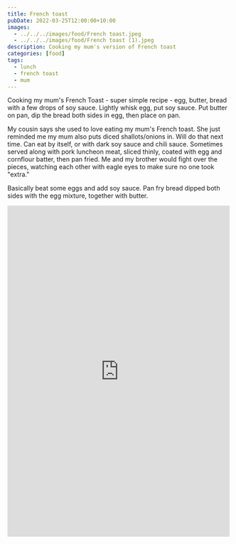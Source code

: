 ```yaml
---
title: French toast
pubDate: 2022-03-25T12:00:00+10:00
images:
  - ../../../images/food/French toast.jpeg
  - ../../../images/food/French toast (1).jpeg
description: Cooking my mum's version of French toast
categories: [food]
tags:
  - lunch
  - french toast
  - mum
---
```


Cooking my mum's French Toast - super simple recipe - egg, butter, bread with a few drops of soy sauce. Lightly whisk egg, put soy sauce. Put butter on pan, dip the bread both sides in egg, then place on pan.

My cousin says she used to love eating my mum's French toast.
She just reminded me my mum also puts diced shallots/onions in. Will do that next time. Can eat by itself, or with dark soy sauce and chili sauce. Sometimes served along with pork luncheon meat, sliced thinly, coated with egg and cornflour batter, then pan fried. Me and my brother would fight over the pieces, watching each other with eagle eyes to make sure no one took "extra."

Basically beat some eggs and add soy sauce. Pan fry bread dipped both sides with the egg mixture, together with butter.

<iframe src="https://www.facebook.com/plugins/post.php?href=https%3A%2F%2Fwww.facebook.com%2Fchris1.tham%2Fposts%2Fpfbid0qdaWXHZiAWNxRFUnbBtFuaeCha6kVyvjzzbgpnS2xhqqSXWXuZ1q3CUaittXTN3Tl&show_text=true&width=500" width="500" height="745" style="border:none;overflow:hidden" scrolling="no" frameborder="0" allowfullscreen="true" allow="autoplay; clipboard-write; encrypted-media; picture-in-picture; web-share"></iframe>
